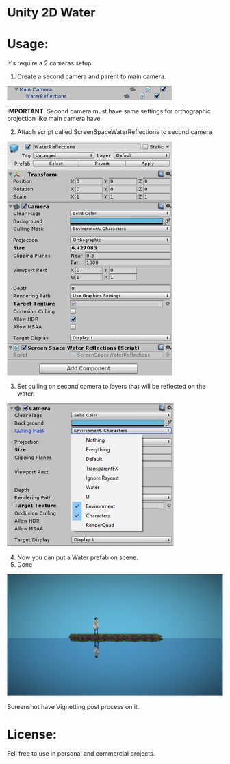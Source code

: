 # Unity 2D Water

# Usage:
It's require a 2 cameras setup.

1. Create a second camera and parent to main camera.

![Screenshot](ss/0.png)

**IMPORTANT**: Second camera must have same settings for orthographic projection like main camera have.

2. Attach script called ScreenSpaceWaterReflections to second camera

![Screenshot](ss/1.png)

3. Set culling on second camera to layers that will be reflected on the water.

![Screenshot](ss/2.png)

4. Now you can put a Water prefab on scene.
5. Done

![Screenshot](ss/3.png)

Screenshot have Vignetting post process on it.


# License:
Fell free to use in personal and commercial projects.


